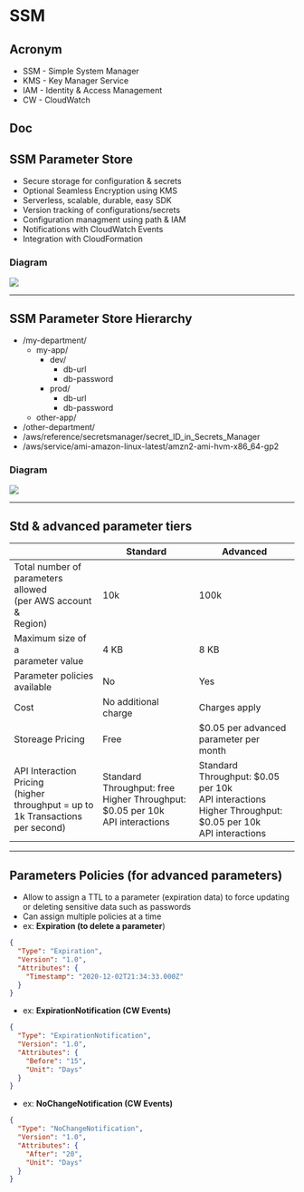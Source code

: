 # SSM

## Acronym
* SSM - Simple System Manager
* KMS - Key Manager Service
* IAM - Identity & Access Management
* CW - CloudWatch

## Doc

## SSM Parameter Store
* Secure storage for configuration & secrets
* Optional Seamless Encryption using KMS
* Serverless, scalable, durable, easy SDK
* Version tracking of configurations/secrets
* Configuration managment using path & IAM
* Notifications with CloudWatch Events
* Integration with CloudFormation

### Diagram
[<img src="https://i.imgur.com/V9XQioN.png">](https://i.imgur.com/V9XQioN.png)

---

## SSM Parameter Store Hierarchy
* /my-department/
    * my-app/
      * dev/
        * db-url
        * db-password
      * prod/
        * db-url
        * db-password
    * other-app/
* /other-department/
* /aws/reference/secretsmanager/secret_ID_in_Secrets_Manager
* /aws/service/ami-amazon-linux-latest/amzn2-ami-hvm-x86_64-gp2

### Diagram
[<img src="https://i.imgur.com/fuA2zt9.png">](https://i.imgur.com/fuA2zt9.png)

---

## Std & advanced parameter tiers
|                                                                                      | Standard                                                                          | Advanced                                                                                                       |
| ------------------------------------------------------------------------------------ | --------------------------------------------------------------------------------- | -------------------------------------------------------------------------------------------------------------- |
| Total number of parameters<br>allowed<br>(per AWS account &<br>Region)               | 10k                                                                               | 100k                                                                                                           |
| Maximum size of a<br>parameter value                                                 | 4 KB                                                                              | 8 KB                                                                                                           |
| Parameter policies available                                                         | No                                                                                | Yes                                                                                                            |
| Cost                                                                                 | No additional charge                                                              | Charges apply                                                                                                  |
| Storeage Pricing                                                                     | Free                                                                              | $0.05 per advanced parameter per<br>month                                                                      |
| API Interaction Pricing<br>(higher throughput = up to<br>1k Transactions per second) | Standard Throughput: free<br>Higher Throughput: $0.05 per 10k<br>API interactions | Standard Throughput: $0.05 per 10k<br>API interactions<br>Higher Throughput: $0.05 per 10k<br>API interactions |

---

## Parameters Policies (for advanced parameters)
* Allow to assign a TTL to a parameter (expiration data) to force updating or deleting sensitive data such as passwords
* Can assign multiple policies at a time
* ex: **Expiration (to delete a parameter**)
````json
{
  "Type": "Expiration",
  "Version": "1.0",
  "Attributes": {
    "Timestamp": "2020-12-02T21:34:33.000Z"
  }
}
````
* ex: **ExpirationNotification (CW Events)**
````json
{
  "Type": "ExpirationNotification",
  "Version": "1.0",
  "Attributes": {
    "Before": "15",
    "Unit": "Days"
  }
}
````
* ex: **NoChangeNotification (CW Events)**
````json
{
  "Type": "NoChangeNotification",
  "Version": "1.0",
  "Attributes": {
    "After": "20",
    "Unit": "Days"
  }
}
````

